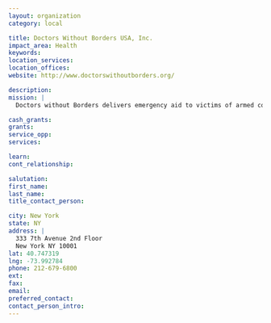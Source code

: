 ```yaml
---
layout: organization
category: local

title: Doctors Without Borders USA, Inc.
impact_area: Health
keywords: 
location_services: 
location_offices: 
website: http://www.doctorswithoutborders.org/

description: 
mission: |
  Doctors without Borders delivers emergency aid to victims of armed conflict, epidemics, and natural and man-made disasters, and to others who lack health care due to social or geographical isolation.

cash_grants: 
grants: 
service_opp: 
services: 

learn: 
cont_relationship: 

salutation: 
first_name: 
last_name: 
title_contact_person: 

city: New York
state: NY
address: |
  333 7th Avenue 2nd Floor   
  New York NY 10001
lat: 40.747319
lng: -73.992784
phone: 212-679-6800
ext: 
fax: 
email: 
preferred_contact: 
contact_person_intro: 
---
```

